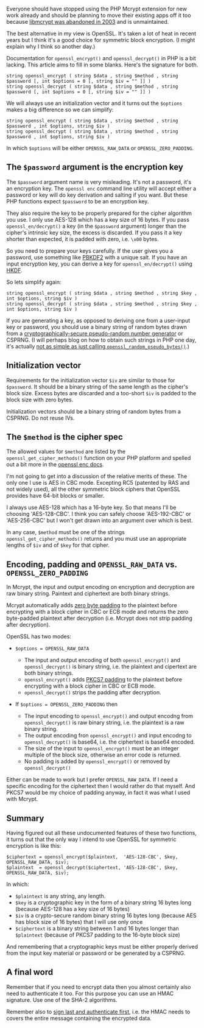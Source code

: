 
Everyone should have stopped using the PHP Mcrypt extension for new work already and should
be planning to move their existing apps off it too because [libmcrypt
was abandoned in 2003](http://thefsb.tumblr.com/post/110639027905/custodians-of-php-vote-to-keep-a-crypto-lib) and is unmaintained.

The best alternative in my view is OpenSSL. It's taken a lot of
heat in recent years but I think it's a good choice for
symmetric block encryption. (I might explain why I think so another day.)

Documentation for `openssl_encrypt()` and `openssl_decrypt()` in
PHP is a bit lacking. This article aims to fill in some blanks.
Here's the signature for both.


    string openssl_encrypt ( string $data , string $method , string $password [, int $options = 0 [, string $iv = "" ]] )
    string openssl_decrypt ( string $data , string $method , string $password [, int $options = 0 [, string $iv = "" ]] )


We will always use an initialization vector and it turns out the `$options`
makes a big difference so we can simplify:

    string openssl_encrypt ( string $data , string $method , string $password , int $options, string $iv )
    string openssl_decrypt ( string $data , string $method , string $password , int $options, string $iv )

In which `$options` will be either `OPENSSL_RAW_DATA` or `OPENSSL_ZERO_PADDING`.



## The `$password` argument is the encryption key

The `$password` argument name is very misleading. It's not a password, it's an
encryption key. The `openssl enc` command line utility will accept either a
password or key will do key derivation and salting if you want.
But  these PHP functions expect `$password`  to be an encryption key.

They also require the key to be properly prepared for the cipher algorithm you
use. I only use AES-128 which has a key size of 16 bytes.
If you pass `openssl_en/decrypt()` a key (in the `$password` argument) longer than the cipher's
intrinsic key size, the excess is discarded. If you pass it a key shorter
than expected, it is padded with zero, i.e. `\x00` bytes.

So you need to prepare your keys carefully. If the user gives you a password,
use something like [PBKDF2](https://en.wikipedia.org/wiki/PBKDF2) with a
unique salt. If you have an input encryption
key, you can derive a key for `openssl_en/decrypt()` using [HKDF](https://tools.ietf.org/html/rfc5869).

So lets simplify again:

    string openssl_encrypt ( string $data , string $method , string $key , int $options, string $iv )
    string openssl_decrypt ( string $data , string $method , string $key , int $options, string $iv )

If you are generating a key, as opposed to deriving one from a user-input
key or password, you should use a binary string of random bytes drawn from a
[cryptographically-secure pseudo-random number
generator](http://en.wikipedia.org/wiki/Cryptographically_secure_pseudorandom_number_generator)
or CSPRNG. (I will perhaps blog on how to obtain such strings in PHP one day, it's
actually [not as simple as just calling `openssl_random_pseudo_bytes()`](http://sockpuppet.org/blog/2014/02/25/safely-generate-random-numbers/).)


## Initialization vector

Requirements for the initialization vector `$iv` are similar to those for `$password`.
It should be a binary string of the same length as the cipher's block size. Excess bytes
are discarded and a too-short  `$iv` is padded to the block size with zero bytes.

Initialization vectors should be a binary string of random bytes from a CSPRNG.
Do not reuse IVs.

## The `$method` is the cipher spec

The allowed values for `$method` are listed by the `openssl_get_cipher_methods()` function
on your PHP platform and spelled out a bit more in the
[openssl enc docs](https://www.openssl.org/docs/apps/enc.html).

I'm not going to get into a discussion of the relative merits of these. The only one I use is AES in CBC mode. Excepting RC5 (patented by RAS and not widely used), all the other symmetric block ciphers that OpenSSL provides have 64-bit blocks or smaller.

I always use AES-128 which has a 16-byte key.
So that means I'll be choosing 'AES-128-CBC'. I think you can safely choose
'AES-192-CBC' or 'AES-256-CBC' but I won't get drawn into an argument over
which is best.

In any case, `$method` must be one of the strings `openssl_get_cipher_methods()`
returns and you must use an appropriate lengths of `$iv` and of `$key` for that cipher.


## Encoding, padding and  `OPENSSL_RAW_DATA` vs. `OPENSSL_ZERO_PADDING`

In Mcrypt, the input and output encoding on encryption and decryption are raw binary string.
Paintext and ciphertext are both binary strings.

Mcrypt automatically adds 
[zero byte padding](https://en.wikipedia.org/wiki/Padding_%28cryptography%29#Zero_padding)
to the plaintext before encrypting with a block cipher in CBC or ECB mode
and returns the zero byte-padded plaintext after decryption (i.e. Mcrypt does
not strip padding after decryption). 

OpenSSL has two modes:
 
- `$options = OPENSSL_RAW_DATA`

     - The input and output encoding of both `openssl_encrypt()` and `openssl_decrypt()`
     is binary string, i.e. the plaintext and cipertext are both binary strings.
     - `openssl_encrypt()` adds 
    [PKCS7 padding](https://en.wikipedia.org/wiki/Padding_%28cryptography%29#PKCS7)
    to the plaintext before encrypting with a block cipher in CBC or ECB mode.
     - `openssl_decrypt()` strips the padding after decryption.

- If  `$options = OPENSSL_ZERO_PADDING` then 
    
    - The input encoding to `openssl_encrypt()` and output encodng from `openssl_decrypt()` 
    is raw binary string, i.e. the plaintext is a raw binary string.
    - The output encoding fron `openssl_encrypt()` and input encodng to `openssl_decrypt()` 
    is base64, i.e. the ciphertext is base64 encoded.
    - The size of the input to `openssl_encrypt()` must be an integer multiple of the
    block size, otherwise an error code is returned.
    - No padding is added by `openssl_encrypt()` or removed by `openssl_decrypt()`


Either can be made to work but I prefer `OPENSSL_RAW_DATA`. If I need a specific
encoding for the ciphertext then I would rather do that myself. And PKCS7 would be
my choice of padding anyway, in fact it was what I used with Mcrypt.


## Summary

Having figured out all these undocumented features of these two functions, it
turns out that the only way I intend to use OpenSSL for symmetric encryption is like this:

    $ciphertext = openssl_encrypt($plaintext,  'AES-128-CBC', $key, OPENSSL_RAW_DATA, $iv);
    $plaintext  = openssl_decrypt($ciphertext, 'AES-128-CBC', $key, OPENSSL_RAW_DATA, $iv);

In which:

- `$plaintext` is any string, any length.
- `$key` is a cryptographic key in the form of a binary string 16 bytes long (because AES-128 has a key size of 16 bytes)
- `$iv` is a crypto-secure random binary string 16 bytes long (because AES has block size of 16 bytes) that I will use only once
- `$ciphertext` is a binary string between 1 and 16 bytes longer than `$plaintext` (because of PKCS7 padding to the 16-byte block size)

And remembering that a cryptographic keys must be either properly derived from
the input key material or password or be generated by a CSPRNG.


## A final word

Remember that if you need to encrypt data then you almost certainly also need to
authenticate it too. For this purpose you can use an HMAC signature. Use one of
the SHA-2 algorithms.

Remember also to [sign last and authenticate
first](http://www.thoughtcrime.org/blog/the-cryptographic-doom-principle/), i.e. the HMAC
needs to covers the entire message containing the encrypted data.





